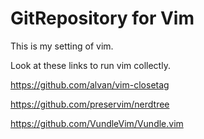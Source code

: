 # GitRepository for Vim
This is my setting of vim.

Look at these links to run vim collectly.

https://github.com/alvan/vim-closetag

https://github.com/preservim/nerdtree

https://github.com/VundleVim/Vundle.vim
